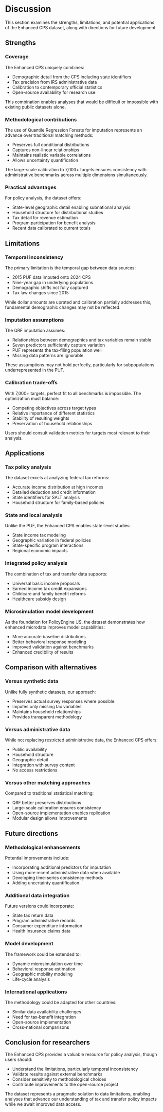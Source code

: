 # Discussion

This section examines the strengths, limitations, and potential applications of the Enhanced CPS dataset, along with directions for future development.

## Strengths

### Coverage

The Enhanced CPS uniquely combines:
- Demographic detail from the CPS including state identifiers
- Tax precision from IRS administrative data  
- Calibration to contemporary official statistics
- Open-source availability for research use

This combination enables analyses that would be difficult or impossible with existing public datasets alone.

### Methodological contributions

The use of Quantile Regression Forests for imputation represents an advance over traditional matching methods:
- Preserves full conditional distributions
- Captures non-linear relationships
- Maintains realistic variable correlations
- Allows uncertainty quantification

The large-scale calibration to 7,000+ targets ensures consistency with administrative benchmarks across multiple dimensions simultaneously.

### Practical advantages

For policy analysis, the dataset offers:
- State-level geographic detail enabling subnational analysis
- Household structure for distributional studies
- Tax detail for revenue estimation
- Program participation for benefit analysis
- Recent data calibrated to current totals

## Limitations

### Temporal inconsistency

The primary limitation is the temporal gap between data sources:
- 2015 PUF data imputed onto 2024 CPS
- Nine-year gap in underlying populations
- Demographic shifts not fully captured
- Tax law changes since 2015

While dollar amounts are uprated and calibration partially addresses this, fundamental demographic changes may not be reflected.

### Imputation assumptions

The QRF imputation assumes:
- Relationships between demographics and tax variables remain stable
- Seven predictors sufficiently capture variation
- PUF represents the tax-filing population well
- Missing data patterns are ignorable

These assumptions may not hold perfectly, particularly for subpopulations underrepresented in the PUF.

### Calibration trade-offs

With 7,000+ targets, perfect fit to all benchmarks is impossible. The optimization must balance:
- Competing objectives across target types
- Relative importance of different statistics
- Stability of resulting weights
- Preservation of household relationships

Users should consult validation metrics for targets most relevant to their analysis.

## Applications

### Tax policy analysis

The dataset excels at analyzing federal tax reforms:
- Accurate income distribution at high incomes
- Detailed deduction and credit information
- State identifiers for SALT analysis
- Household structure for family-based policies

### State and local analysis

Unlike the PUF, the Enhanced CPS enables state-level studies:
- State income tax modeling
- Geographic variation in federal policies
- State-specific program interactions
- Regional economic impacts

### Integrated policy analysis

The combination of tax and transfer data supports:
- Universal basic income proposals
- Earned income tax credit expansions
- Childcare and family benefit reforms
- Healthcare subsidy design

### Microsimulation model development

As the foundation for PolicyEngine US, the dataset demonstrates how enhanced microdata improves model capabilities:
- More accurate baseline distributions
- Better behavioral response modeling
- Improved validation against benchmarks
- Enhanced credibility of results

## Comparison with alternatives

### Versus synthetic data

Unlike fully synthetic datasets, our approach:
- Preserves actual survey responses where possible
- Imputes only missing tax variables
- Maintains household relationships
- Provides transparent methodology

### Versus administrative data

While not replacing restricted administrative data, the Enhanced CPS offers:
- Public availability
- Household structure
- Geographic detail
- Integration with survey content
- No access restrictions

### Versus other matching approaches

Compared to traditional statistical matching:
- QRF better preserves distributions
- Large-scale calibration ensures consistency
- Open-source implementation enables replication
- Modular design allows improvements

## Future directions

### Methodological enhancements

Potential improvements include:
- Incorporating additional predictors for imputation
- Using more recent administrative data when available
- Developing time-series consistency methods
- Adding uncertainty quantification

### Additional data integration

Future versions could incorporate:
- State tax return data
- Program administrative records
- Consumer expenditure information
- Health insurance claims data

### Model development

The framework could be extended to:
- Dynamic microsimulation over time
- Behavioral response estimation
- Geographic mobility modeling
- Life-cycle analysis

### International applications

The methodology could be adapted for other countries:
- Similar data availability challenges
- Need for tax-benefit integration
- Open-source implementation
- Cross-national comparisons

## Conclusion for researchers

The Enhanced CPS provides a valuable resource for policy analysis, though users should:
- Understand the limitations, particularly temporal inconsistency
- Validate results against external benchmarks
- Consider sensitivity to methodological choices
- Contribute improvements to the open-source project

The dataset represents a pragmatic solution to data limitations, enabling analyses that advance our understanding of tax and transfer policy impacts while we await improved data access.